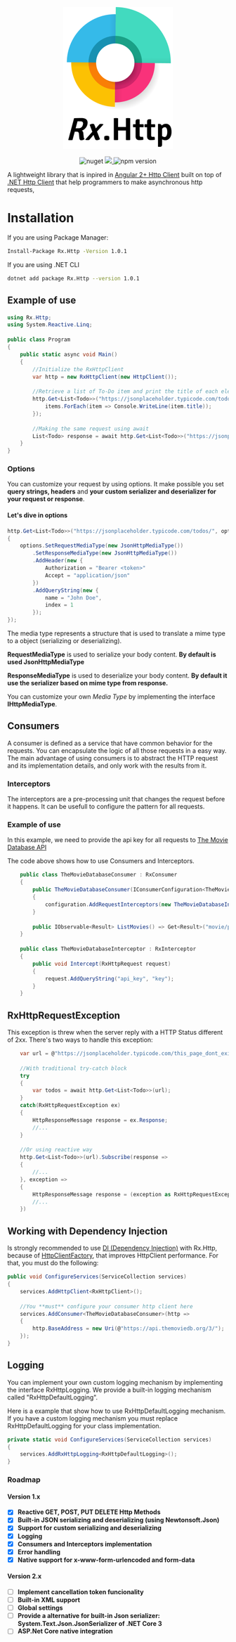 <p align="center">
  <img src="Resources/rx.http.mini.png">
</p>
<p align="center">
<img alt="nuget" src="https://img.shields.io/nuget/dt/Rx.Http.svg">
<a href="https://www.codacy.com/manual/lucassklp/Rx.Http?utm_source=github.com&amp;utm_medium=referral&amp;utm_content=lucassklp/Rx.Http&amp;utm_campaign=Badge_Grade">
    <img src="https://api.codacy.com/project/badge/Grade/90ffddf0fe1c4bb89e8e7049784ea190"/>
</a>
<img alt="npm version" src="https://img.shields.io/nuget/v/Rx.Http.svg">


<!-- snyk does not support .NET Core yet -->
<!-- https://github.com/snyk/snyk/issues/489 -->
<!-- <a href="https://snyk.io//test/github/lucassklp/Rx.Http?targetFile=Rx.Http/Rx.Http.csproj"><img src="https://snyk.io//test/github/lucassklp/Rx.Http/badge.svg?targetFile=Rx.Http/Rx.Http.csproj" alt="Known Vulnerabilities" data-canonical-src="https://snyk.io//test/github/lucassklp/Rx.Http?targetFile=Rx.Http/Rx.Http.csproj" style="max-width:100%;"></a> -->

</p>

A lightweight library that is inpired in [Angular 2+ Http Client](https://angular.io/guide/http) built on top of [.NET Http Client](https://docs.microsoft.com/pt-br/dotnet/api/system.net.http.httpclient) that help programmers to make asynchronous http requests, 


# Installation

If you are using Package Manager:

```bash
Install-Package Rx.Http -Version 1.0.1
```

If you are using .NET CLI

```bash
dotnet add package Rx.Http --version 1.0.1
```


## Example of use

```csharp
using Rx.Http;
using System.Reactive.Linq;

public class Program 
{
    public static async void Main()
    {
        //Initialize the RxHttpClient
        var http = new RxHttpClient(new HttpClient());

        //Retrieve a list of To-Do item and print the title of each element asynchronously
        http.Get<List<Todo>>("https://jsonplaceholder.typicode.com/todos/").Subscribe(items => {
            items.ForEach(item => Console.WriteLine(item.title));
        });

        //Making the same request using await
        List<Todo> response = await http.Get<List<Todo>>("https://jsonplaceholder.typicode.com/todos/");
    }
}
```

### Options

You can customize your request by using options. It make possible you set **query strings, headers** and **your custom serializer and deserializer for your request or response**.

#### Let's dive in options

```csharp
http.Get<List<Todo>>("https://jsonplaceholder.typicode.com/todos/", options =>
{
    options.SetRequestMediaType(new JsonHttpMediaType())
        .SetResponseMediaType(new JsonHttpMediaType())
        .AddHeader(new {
            Authorization = "Bearer <token>"
            Accept = "application/json"
        })
        .AddQueryString(new {
            name = "John Doe",
            index = 1
        });
});
```

The media type represents a structure that is used to translate a mime type to a object (serializing or deserializing).

**RequestMediaType** is used to serialize your body content. **By default is used JsonHttpMediaType**

**ResponseMediaType** is used to deserialize your body content. **By default it use the serializer based on mime type from response.**

You can customize your own *Media Type* by implementing the interface **IHttpMediaType**.

## Consumers

A consumer is defined as a service that have common behavior for the requests. You can encapsulate the logic of all those requests in a easy way.
The main advantage of using consumers is to abstract the HTTP request and its implementation details, and only work with the results from it.

### Interceptors

The interceptors are a pre-processing unit that changes the request before it happens. It can be usefull to configure the pattern for all requests.

### Example of use

In this example, we need to provide the api key for all requests to [The Movie Database API](https://developers.themoviedb.org/3/)

The code above shows how to use Consumers and Interceptors.

```csharp
    public class TheMovieDatabaseConsumer : RxConsumer
    {
        public TheMovieDatabaseConsumer(IConsumerConfiguration<TheMovieDatabaseConsumer> configuration): base(configuration)
        {
            configuration.AddRequestInterceptors(new TheMovieDatabaseInterceptor());
        }

        public IObservable<Result> ListMovies() => Get<Result>("movie/popular");
    }

    public class TheMovieDatabaseInterceptor : RxInterceptor
    {
        public void Intercept(RxHttpRequest request)
        {
            request.AddQueryString("api_key", "key");
        }
    }
```

## RxHttpRequestException
This exception is threw when the server reply with a HTTP Status different of 2xx. There's two ways to handle this exception:

```csharp
    var url = @"https://jsonplaceholder.typicode.com/this_page_dont_exist_hehehe/";

    //With traditional try-catch block
    try
    {
        var todos = await http.Get<List<Todo>>(url);
    }
    catch(RxHttpRequestException ex)
    {
        HttpResponseMessage response = ex.Response;
        //...
    }

    //Or using reactive way
    http.Get<List<Todo>>(url).Subscribe(response => 
    {
        //...
    }, exception => 
    {
        HttpResponseMessage response = (exception as RxHttpRequestException)?.Response;
        //...
    })

```

## Working with Dependency Injection

Is strongly recommended to use [DI (Dependency Injection)](https://docs.microsoft.com/en-us/aspnet/core/fundamentals/dependency-injection) with Rx.Http, because of [HttpClientFactory](https://docs.microsoft.com/en-us/dotnet/architecture/microservices/implement-resilient-applications/use-httpclientfactory-to-implement-resilient-http-requests), that improves HttpClient performance. For that, you must do the following:

```csharp
public void ConfigureServices(ServiceCollection services)
{
    services.AddHttpClient<RxHttpClient>();

    //You **must** configure your consumer http client here
    services.AddConsumer<TheMovieDatabaseConsumer>(http =>
    {
        http.BaseAddress = new Uri(@"https://api.themoviedb.org/3/");
    });
}
```

## Logging

You can implement your own custom logging mechanism by implementing the interface RxHttpLogging. 
We provide a built-in logging mechanism called "RxHttpDefaultLogging".

Here is a example that show how to use RxHttpDefaultLogging mechanism. If you have a custom logging mechanism you must replace RxHttpDefaultLogging for your class implementation.
```csharp
private static void ConfigureServices(ServiceCollection services)
{
    services.AddRxHttpLogging<RxHttpDefaultLogging>();
}
```

### Roadmap

#### Version 1.x

 * [x] **Reactive GET, POST, PUT DELETE Http Methods**
 * [x] **Built-in JSON serializing and deserializing (using Newtonsoft.Json)**
 * [x] **Support for custom serializing and deserializing**
 * [x] **Logging**
 * [x] **Consumers and Interceptors implementation**
 * [x] **Error handling**
 * [x] **Native support for x-www-form-urlencoded and form-data**

#### Version 2.x

 * [ ] **Implement cancellation token funcionality**
 * [ ] **Built-in XML support**
 * [ ] **Global settings**
 * [ ] **Provide a alternative for built-in Json serializer: System.Text.Json.JsonSerializer of .NET Core 3**
 * [ ] **ASP.Net Core native integration**
